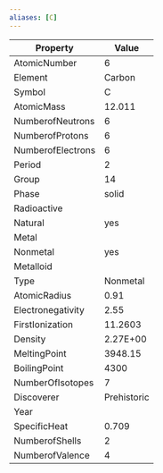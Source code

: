 ```yaml
---
aliases: [C]
---
```


| Property          | Value       |
| ----------------- | ----------- |
| AtomicNumber      | 6           |
| Element           | Carbon      |
| Symbol            | C           |
| AtomicMass        | 12.011      |
| NumberofNeutrons  | 6           |
| NumberofProtons   | 6           |
| NumberofElectrons | 6           |
| Period            | 2           |
| Group             | 14          |
| Phase             | solid       |
| Radioactive       |             |
| Natural           | yes         |
| Metal             |             |
| Nonmetal          | yes         |
| Metalloid         |             |
| Type              | Nonmetal    |
| AtomicRadius      | 0.91        |
| Electronegativity | 2.55        |
| FirstIonization   | 11.2603     |
| Density           | 2.27E+00    |
| MeltingPoint      | 3948.15     |
| BoilingPoint      | 4300        |
| NumberOfIsotopes  | 7           |
| Discoverer        | Prehistoric |
| Year              |             |
| SpecificHeat      | 0.709       |
| NumberofShells    | 2           |
| NumberofValence   | 4           |
